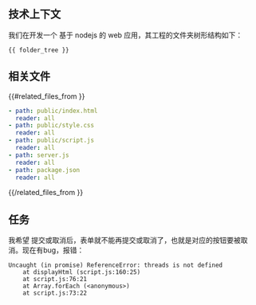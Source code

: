 ## 技术上下文

我们在开发一个 基于 nodejs 的 web 应用，其工程的文件夹树形结构如下：

```
{{ folder_tree }}
```

## 相关文件

{{#related_files_from }}
```yaml
- path: public/index.html
  reader: all
- path: public/style.css
  reader: all
- path: public/script.js
  reader: all  
- path: server.js
  reader: all    
- path: package.json
  reader: all    
```
{{/related_files_from }}

## 任务

我希望 提交或取消后，表单就不能再提交或取消了，也就是对应的按钮要被取消。现在有bug，报错：

```
Uncaught (in promise) ReferenceError: threads is not defined
    at displayHtml (script.js:160:25)
    at script.js:76:21
    at Array.forEach (<anonymous>)
    at script.js:73:22
```